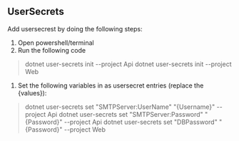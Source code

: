 ## UserSecrets
Add usersecrest by doing the following steps:
1. Open powershell/terminal
1. Run the following code
> dotnet user-secrets init --project Api
> dotnet user-secrets init --project Web
1. Set the following variables in as usersecret entries (replace the {values}):
> dotnet user-secrets set "SMTPServer:UserName" "{Username}" --project Api
> dotnet user-secrets set "SMTPServer:Password" "{Password}" --project Api
> dotnet user-secrets set "DBPassword" "{Password}" --project Web

